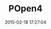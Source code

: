 ---
layout: post
title:  "POpen4"
repo:   "pka/popen4"
date:   2015-02-18 17:27:04
gemurl: http://github.com/pka/popen4
---